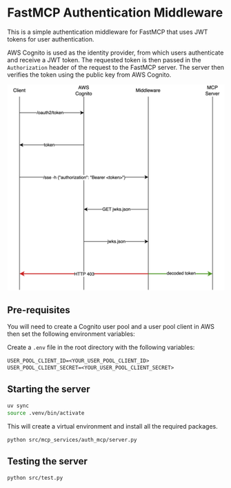 # FastMCP Authentication Middleware

This is a simple authentication middleware for FastMCP that uses JWT tokens for user 
authentication. 

AWS Cognito is used as the identity provider, from which users authenticate and receive
a JWT token. The requested token is then passed in the `Authorization` header 
of the request to the FastMCP server. The server then verifies the token using 
the public key from AWS Cognito.

![oauth_flow.drawio.png](oauth_flow.drawio.png)
## Pre-requisites

You will need to create a Cognito user pool and a user pool client in AWS then set
the following environment variables:

Create a `.env` file in the root directory with the following variables:

```env
USER_POOL_CLIENT_ID=<YOUR_USER_POOL_CLIENT_ID>
USER_POOL_CLIENT_SECRET=<YOUR_USER_POOL_CLIENT_SECRET>
```

## Starting the server

```bash
uv sync
source .venv/bin/activate
```

This will create a virtual environment and install all the required packages.

```bash
python src/mcp_services/auth_mcp/server.py
```

## Testing the server

```bash
python src/test.py
```
